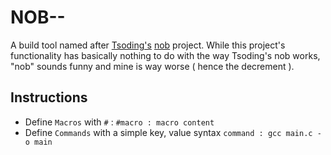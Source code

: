 # NOB--
A build tool named after [Tsoding's](https://github.com/tsoding) [nob](https://github.com/tsoding/nobuild) project. While this project's functionality 
has basically nothing to do with the way Tsoding's nob works, "nob" sounds funny and mine is way worse ( hence the decrement ).

## Instructions
- Define ``` Macros ``` with ``` # ``` : ``` #macro : macro content ```
- Define ``` Commands ``` with a simple key, value syntax ``` command : gcc main.c -o main ```
